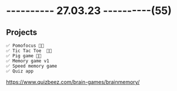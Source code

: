 # ---------- 27.03.23 ----------(55)

## Projects

    ✅ Pomofocus 👍🏻
    ✅ Tic Tac Toe  👍🏻
    ✅ Pig game 👍🏻
    ✅ Memory game v1
    ✅ Speed memory game
    ✅ Quiz app

https://www.quizbeez.com/brain-games/brainmemory/
